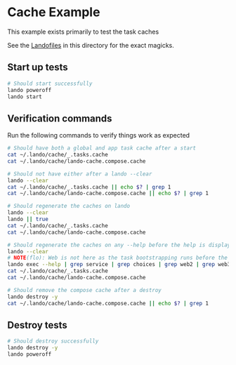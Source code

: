 # Cache Example

This example exists primarily to test the task caches

See the [Landofiles](https://docs.lando.dev/config/lando.html) in this directory for the exact magicks.

## Start up tests

```bash
# Should start successfully
lando poweroff
lando start
```

## Verification commands

Run the following commands to verify things work as expected

```bash
# Should have both a global and app task cache after a start
cat ~/.lando/cache/_.tasks.cache
cat ~/.lando/cache/lando-cache.compose.cache

# Should not have either after a lando --clear
lando --clear
cat ~/.lando/cache/_.tasks.cache || echo $? | grep 1
cat ~/.lando/cache/lando-cache.compose.cache || echo $? | grep 1

# Should regenerate the caches on lando
lando --clear
lando || true
cat ~/.lando/cache/_.tasks.cache
cat ~/.lando/cache/lando-cache.compose.cache

# Should regenerate the caches on any --help before the help is displayed
lando --clear
# NOTE(flo): Web is not here as the task bootstrapping runs before the app init, which gets compose services :/
lando exec --help | grep service | grep choices | grep web2 | grep web3 | grep web4
cat ~/.lando/cache/_.tasks.cache
cat ~/.lando/cache/lando-cache.compose.cache

# Should remove the compose cache after a destroy
lando destroy -y
cat ~/.lando/cache/lando-cache.compose.cache || echo $? | grep 1
```

## Destroy tests

```bash
# Should destroy successfully
lando destroy -y
lando poweroff
```
